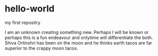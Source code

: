 # hello-world
my first repositry

I am an unknown creating something new. Perhaps I will be known or perhaps this is a fun endeavour and onlytime will differentiate the both. Shiva Ortinshri has been on the moon and he thinks earth tacos are far superior to the crappy moon tacos.
